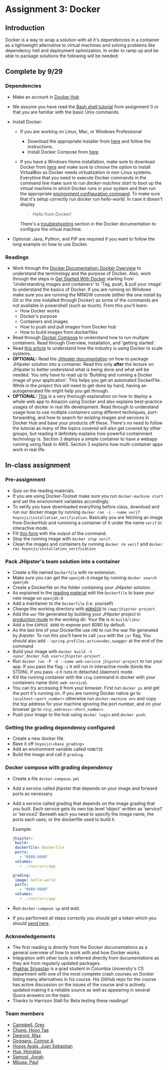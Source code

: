 # Assignment 3: Docker 
## Introduction
Docker is a way to wrap a solution with all it's dependencies in a container as a lightweight alternative to virtual machines and solving problems like dependency hell and deployment optimization. In order to ramp up and be able to package solutions the following will be needed:

## Complete by 9/29
### Dependencies
+ Make an account in [Docker Hub](https://hub.docker.com/)
+ We assume you have read the [Bash shell tutorial](http://www.ee.surrey.ac.uk/Teaching/Unix/) from assignment 0 or that you are familiar with the basic Unix commands.
+ Install Docker:
    - If you are working on Linux, Mac, or Windows Professional
    	+ Download the appropriate installer from [here](https://www.docker.com/products/docker#/windows) and follow the instructions.
    	+ Install Docker Compose from [here](https://docs.docker.com/compose/install/)
    - If you have a Windows Home installation, make sure to download Docker from [here](https://www.docker.com/products/docker-toolbox) and make sure to choose the option to install VirtualBox as Docker needs virtualization in non-Linux systems. Everytime that you need to execute Docker commands in the command line make sure to run *docker-machine start* to boot up the virtual machine in which Docker runs in your system and then run the appropriate [environment configuration command](https://getcarina.com/docs/tutorials/load-docker-environment-on-windows/). To make sure that it's setup correctly run *docker run hello-world*. In case it doesn't display 

    	> Hello from Docker!

    	There's a [troubleshooting](https://docs.docker.com/toolbox/faqs/troubleshoot/) section in the Docker documentation to configure the virtual machine.

+ Optional: Java, Python, and PiP are required if you want to follow the long example on how to use Docker.

### Readings
+ Work through the [Docker Documentation: Docker Overview](https://docs.docker.com/engine/understanding-docker/) to understand the terminology and the purpose of Docker. Also, work through the steps in [Get Started With Docker](https://docs.docker.com/engine/getstarted/step_two/) starting from 'Understanding images and containers' to 'Tag, push, & pull your image' to understand the basics of Docker. If you are running on Windows make sure you are running the MINGW console (either the one install by Git or the one installed through Docker) as some of the commands are not available in powershell (such as touch).
	From this you'll learn:
	- How Docker works
	- Docker's purpose
	- Containers and images
	- How to push and pull images from Docker hub
	- How to build images from dockerfiles
+ Read through [Docker Compose](https://docs.docker.com/compose/overview/) to understand how to run multiple containers. Read through Overview, installation, and 'getting started'.
+ Read [this article](https://gigaom.com/2014/06/10/why-companies-like-google-spotify-and-red-hat-are-embracing-dockers-open-source-containers/) to understand how the industry is using Docker to scale systems.
+ **OPTIONAL:** Read the [JHipster documentation](https://jhipster.github.io/docker-compose/) on how to package JHipster solution into a container. Read this only **after** the lecture on JHipster to better understand what is being done and what will be needed. You only have to read up to 'Building and running a Docker image of your application'. This helps you get an automated DockerFile. While in the project this will need to get done by hand, having an autogenerated file might help you get through.
+ **OPTIONAL:** [This](https://prakhar.me/docker-curriculum/#webapps) is a very thorough explanation on how to deploy a whole web app to Amazon using Docker and also explains best-practice usages of docker in real life development. Read through to understand usage how to use multiple containers using different techniques, port-forwarding, and how to search for existing images and services in Docker Hub and base your products off these. There's no need to follow the tutorial as many of the topics covered will also get covered by other groups, but reading it definitely explains how powerful containment technology is. Section 2 deploys a simple container to have a webapp running using flask in AWS. Section 3 explains how multi-container apps work in real life. 

## In-class assignment
### Pre-assignment
+ Quiz on the reading materials.
+ If you are using Docker-Toolset make sure you run `docker-machine start` and set the environment variables accordingly.
+ To verify you have downloaded everything before class, download and run our docker image by running `docker run -i --name verif hoyosjs/installation_verification`. Basically you are fetching an image from DockerHub and runnining a container of it under the name `verif` in interactive mode. 
+ Fill [this form](https://docs.google.com/a/vanderbilt.edu/forms/d/e/1FAIpQLScZ7tOaBJjbu95gM8l1jv4OmnYgagh8jVmrwxa1dukQd19xRA/viewform?c=0&w=1) with the output of the command.
+ Stop the running image with `docker stop verif`.
+ Clean the images and containers by running `docker rm verif` and `docker rmi hoyosjs/installation_verification`

### Pack JHipster's team solution into a container
+ Create a file named `Dockerfile` with no extension.
+ Make sure you can get the `openjdk:8` image by running `docker search openjdk`
+ Create a Dockerfile on the folder containing your _JHipster_ solution.
+ As explained in the [reading material](https://docs.docker.com/engine/getstarted/step_four/) edit the `Dockerfile` to base your new image on `openjdk:8`
+ Add a maintainer to the `Dockerfile` (i.e. yourself)
+ Change the working directory with [`WORKDIR`](https://docs.docker.com/engine/reference/run/#workdir) to `/app/jhipster-project`.
+ Add the `war` file generated by building your _JHipster_ project in [production mode](https://index.docker.io/v1/search?q=alpine&n=25) to the working dir. Your file is in `build/libs/` 
+ Add a line `EXPOSE 8080` to expose port 8080 by default.
+ As the last line of your Dockerfile use `CMD` to run the war file generated by jhipster. To run this you'll have to call `java` with the `jar` flag. You should also add `--spring.profiles.active=dev,swagger` at the end of the command 
+ Build your image with `docker build -t <your_docker_hub_user>/jhipster-project .`
+ Run `docker run -P -d --name web-service jhipster-project` to run your app. If you pass the flag `-i` it will run in interactive mode (binds the STDIN), if you pass `-d` it runs in detached (daemon) mode. 
+ Kill the running container with the `stop` command in docker with your containers name (hint: `web-service`).
+ You can try accessing it from your browser. First run `docker ps` and get the port it's running on. If you are running Docker native go to `localhost:<port_number>` otherwise run `docker-machine env` and copy the tcp address for your machine ignoring the port number, and on your browser go to `<tcp_address>:<Port_number>`. 
+ Push your image to the hub using `docker login` and `docker push`.

### Getting the grading dependency configured
+ Create a new docker file.
+ Base it off `hoyosjs\<base_grading>`
+ Add an environment variable called `VUNETID`
+ Build the image and call it `grading`.

### Docker compose with grading dependency 
+ Create a file `docker-compose.yml`
+ Add a service called jhipster that depends on your image and forward ports as necessary.
+ Add a service called grading that depends on the image grading that you built. 
	Each service gets its own top level ‘object’ written as ‘service1’ or ‘service2’
	Beneath each you need to specify the image name, the ports each uses, or the dockerfile used to build it.

	 Example:
	 ```yaml
	jhipster:
	  build: .
	  dockerfile: Dockerfile
	  ports:
	    - "8080:8080"
	  volumes:
	    - .:/usr/src/app

	grading:
	  image: hello-world 
	  ports:
	    - "8080:8080"
	  volumes:
	    - .:/usr/src/app
	 ```

+ Run `docker-compose up` and wait.
+ If you performed all steps correctly you should get a token which you should [send here](mailto:juan.s.hoyos@vanderbilt.edu).

### Acknowledgements
+ The first reading is directly from the Docker documentations as a general overview of how to work with and how Docker works.
+ Integration with other tools is referred directly from documentations as they are from regularly updated packages.
+ [Prakhar Srivastav](http://prakhar.me/) is a grad student in Columbia University's CS department with one of the most complete crash courses on Docker listing many alternatives in his course. His GitHub repo for the course has active discussion on the issues of the course and is actively updated making it a reliable source as well as appearing in several Quora answers on the topic. 
+ Thanks to Harrison Stall for Beta testing these readings!

### Team members
+ [Campbell, Grey](mailto:grey.e.campbell@vanderbilt.edu)
+ [Chung, Hoon Tae](mailto:hoon.tae.chung@vanderbilt.edu)
+ [Degroot, Max](mailto:alexander.m.degroot@vanderbilt.edu)
+ [Goggans, Connor A](mailto:connor.goggans@vanderbilt.edu)
+ [Hoyos Ayala, Juan Sebastian](mailto:juan.s.hoyos@vanderbilt.edu)
+ [Hua, Hongtao](mailto:hongtao.hua@vanderbilt.edu)
+ [Samost, Jonah](mailto:jonah.samost@vanderbilt.edu)
+ [Mbusa, Paul](mailto:paul.y.mbusa@vanderbilt.edu)
